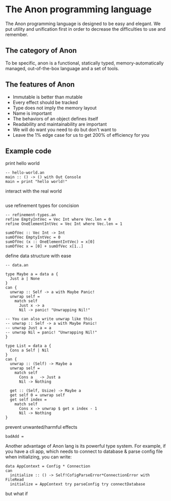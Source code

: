 # The Anon programming language

The Anon programming language is designed to be easy and elegant. We put utility and unification first in order to decrease the difficulties to use and remember.

## The category of Anon

To be specific, anon is a functional, statically typed, memory-automatically managed, out-of-the-box language and a set of tools.

## The features of Anon

* Immutable is better than mutable
* Every effect should be tracked
* Type does not imply the memory layout
* Name is important
* The behaviors of an object defines itself
* Readability and maintainability are important
* We will do want you need to do but don't want to
* Leave the 1% edge case for us to get 200% of efficiency for you

## Example code

print hello world
```
-- hello-world.an
main :: () -> () with Out Console
main = print "hello world!"
```
interact with the real world
```

```

use refinement types for concision
```
-- refinement-types.an
refine EmptyIntVec = Vec Int where Vec.len = 0
refine OneElementIntVec = Vec Int where Vec.len = 1

sumOfVec :: Vec Int -> Int
sumOfVec EmptyIntVec = 0
sumOfVec (x :: OneElementIntVec) = x[0]
sumOfVec x = [0] + sumOfVec x[1..]

```

define data structure with ease
```
-- data.an

type Maybe a = data a {
  Just a | None
}
can {
  unwrap :: Self -> a with Maybe Panic!
  unwrap self = 
    match self
      Just x -> a
      Nil -> panic! "Unwrapping Nil!"
      
-- You can also write unwrap like this
-- unwrap :: Self -> a with Maybe Panic!
-- unwrap Just a = a
-- unwrap Nil = panic! "Unwrapping Nil!"
}

type List = data a {
  Cons a Self | Nil
}
can {
  unwrap :: (Self) -> Maybe a
  unwrap self = 
    match self
      Cons a _ -> Just a
      Nil -> Nothing
  
  get :: (Self, Usize) -> Maybe a
  get self 0 = unwrap self
  get self index = 
    match self
      Cons x -> unwrap $ get x index - 1
      Nil -> Nothing
}
```

prevent unwanted/harmful effects
```
badAdd = 

```

Another advantage of Anon lang is its powerful type system.
For example, if you have a cli app, which needs to connect to database & parse config file
when initializing, you can write:

```
data AppContext = Config * Connection
can
  initialize :: () -> Self!CofigParseError*ConnectionError with FileRead
  initialize = AppContext try parseConfig try connectDatabase

```

but what if 


